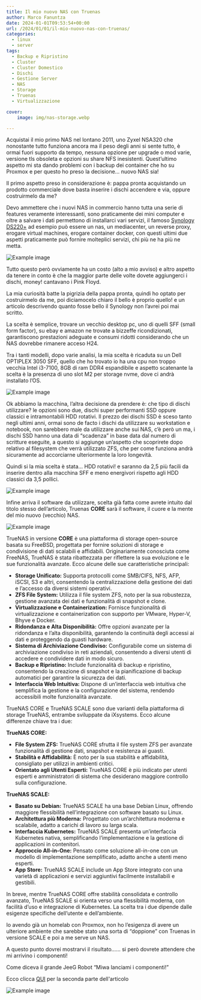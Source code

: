 ```yaml
---
title: Il mio nuovo NAS con Truenas
author: Marco Fanuntza
date: 2024-01-01T09:53:54+00:00
url: /2024/01/01/il-mio-nuovo-nas-con-truenas/
categories:
  - linux
  - server
tags:
  - Backup e Ripristino
  - Cluster
  - Cluster Domestico
  - Dischi
  - Gestione Server
  - NAS
  - Storage
  - Truenas
  - Virtualizzazione

cover:
    image: img/nas-storage.webp

---
```


Acquistai il mio primo NAS nel lontano 2011, uno Zyxel NSA320 che nonostante tutto funziona ancora ma il peso degli anni si sente tutto, è ormai fuori supporto da tempo, nessuna opzione per upgrade o mod varie, versione tls obsoleta e opzioni su share NFS inesistenti. Quest&#8217;ultimo aspetto mi sta dando problemi con i backup dei container che ho su Proxmox e per questo ho preso la decisione&#8230; nuovo NAS sia!

Il primo aspetto preso in considerazione è: pappa pronta acquistando un prodotto commerciale dove basta inserire i dischi accendere e via, oppure costruirmelo da me?

Devo ammettere che i nuovi NAS in commercio hanno tutta una serie di features veramente interessanti, sono praticamente dei mini computer e oltre a salvare i dati permettono di installarci vari servizi, il famoso [Synology DS220+](https://amzn.to/3TL6UMe) ad esempio può essere un nas, un mediacenter, un reverse proxy, erogare virtual machines, erogare container docker, con questi ultimi due aspetti praticamente può fornire molteplici servizi, chi più ne ha più ne metta.


![Example image](/img/heading.webp)

Tutto questo però ovviamente ha un costo (alto a mio avviso) e altro aspetto da tenere in conto è che la maggior parte delle volte dovete aggiungerci i dischi, money! cantavano i Pink Floyd.

La mia curiosità batte la pigrizia della pappa pronta, quindi ho optato per costruirmelo da me, poi diciamocelo chiaro il bello è proprio quello! e un articolo descrivendo quanto fosse bello il Synology non l&#8217;avrei poi mai scritto.

La scelta è semplice, trovare un vecchio desktop pc, uno di quelli SFF (small form factor), su ebay e amazon ne trovate a bizzeffe ricondizionati, garantiscono prestazioni adeguate e consumi ridotti considerando che un NAS dovrebbe rimanere acceso H24.

Tra i tanti modelli, dopo varie analisi, la mia scelta è ricaduta su un Dell OPTIPLEX 3050 SFF, quello che ho trovato io ha una cpu non troppo vecchia Intel i3-7100, 8GB di ram DDR4 espandibile e aspetto scatenante la scelta è la presenza di uno slot M2 per storage nvme, dove ci andrà installato l&#8217;OS.

![Example image](/img/server-nas.webp)

Ok abbiamo la macchina, l&#8217;altra decisione da prendere è: che tipo di dischi utilizzare? le opzioni sono due, dischi super performanti SSD oppure classici e intramontabili HDD rotativi. Il prezzo dei dischi SSD è sceso tanto negli ultimi anni, ormai sono de facto i dischi da utilizzare su workstation e notebook, non sarebbero male da utilizzare anche sui NAS, c&#8217;è però un ma, i dischi SSD hanno una data di &#8220;scadenza&#8221; in base data dal numero di scritture eseguite, a questo si aggiunge un&#8217;aspetto che scoprirete dopo relativo al filesystem che verrà utilizzato ZFS, che per come funziona andrà sicuramente ad accorciarne ulteriormente la loro longevità.

Quindi si la mia scelta è stata&#8230; HDD rotativi! e saranno da 2,5 più facili da inserire dentro alla macchina SFF e meno energivori rispetto agli HDD classici da 3,5 pollici.

![Example image](/img/hdd-dischi.webp)

Infine arriva il software da utilizzare, scelta già fatta come avrete intuito dal titolo stesso dell&#8217;articolo, Truenas **CORE** sarà il software, il cuore e la mente del mio nuovo (vecchio) NAS.

![Example image](/img/truenas-logo-color.webp)

TrueNAS in versione **CORE** è una piattaforma di storage open-source basata su FreeBSD, progettata per fornire soluzioni di storage e condivisione di dati scalabili e affidabili. Originariamente conosciuta come FreeNAS, TrueNAS è stata ribattezzata per riflettere la sua evoluzione e le sue funzionalità avanzate. Ecco alcune delle sue caratteristiche principali:

  * **Storage Unificato:** Supporta protocolli come SMB/CIFS, NFS, AFP, iSCSI, S3 e altri, consentendo la centralizzazione della gestione dei dati e l&#8217;accesso da diversi sistemi operativi.
  * **ZFS File System:** Utilizza il file system ZFS, noto per la sua robustezza, gestione avanzata dei dati e funzionalità di snapshot e clone.
  * **Virtualizzazione e Containerization:** Fornisce funzionalità di virtualizzazione e containerization con supporto per VMware, Hyper-V, Bhyve e Docker.
  * **Ridondanza e Alta Disponibilità:** Offre opzioni avanzate per la ridondanza e l&#8217;alta disponibilità, garantendo la continuità degli accessi ai dati e proteggendo da guasti hardware.
  * **Sistema di Archiviazione Condiviso:** Configurabile come un sistema di archiviazione condiviso in reti aziendali, consentendo a diversi utenti di accedere e condividere dati in modo sicuro.
  * **Backup e Ripristino:** Include funzionalità di backup e ripristino, consentendo la creazione di snapshot e la pianificazione di backup automatici per garantire la sicurezza dei dati.
  * **Interfaccia Web Intuitiva:** Dispone di un&#8217;interfaccia web intuitiva che semplifica la gestione e la configurazione del sistema, rendendo accessibili molte funzionalità avanzate.

TrueNAS CORE e TrueNAS SCALE sono due varianti della piattaforma di storage TrueNAS, entrambe sviluppate da iXsystems. Ecco alcune differenze chiave tra i due:

**TrueNAS CORE:**

  * **File System ZFS:** TrueNAS CORE sfrutta il file system ZFS per avanzate funzionalità di gestione dati, snapshot e resistenza ai guasti.
  * **Stabilità e Affidabilità:** È noto per la sua stabilità e affidabilità, consigliato per utilizzi in ambienti critici.
  * **Orientato agli Utenti Esperti:** TrueNAS CORE è più indicato per utenti esperti e amministratori di sistema che desiderano maggiore controllo sulla configurazione.

**TrueNAS SCALE:**

  * **Basato su Debian:** TrueNAS SCALE ha una base Debian Linux, offrendo maggiore flessibilità nell&#8217;integrazione con software basato su Linux.
  * **Architettura più Moderna:** Progettato con un&#8217;architettura moderna e scalabile, adatto a carichi di lavoro su larga scala.
  * **Interfaccia Kubernetes:** TrueNAS SCALE presenta un&#8217;interfaccia Kubernetes nativa, semplificando l&#8217;implementazione e la gestione di applicazioni in contenitori.
  * **Approccio All-in-One:** Pensato come soluzione all-in-one con un modello di implementazione semplificato, adatto anche a utenti meno esperti.
  * **App Store:** TrueNAS SCALE include un App Store integrato con una varietà di applicazioni e servizi aggiuntivi facilmente installabili e gestibili.

In breve, mentre TrueNAS CORE offre stabilità consolidata e controllo avanzato, TrueNAS SCALE si orienta verso una flessibilità moderna, con facilità d&#8217;uso e integrazione di Kubernetes. La scelta tra i due dipende dalle esigenze specifiche dell&#8217;utente e dell&#8217;ambiente.

Io avendo già un homelab con Proxmox, non ho l&#8217;esigenza di avere un ulteriore ambiente che sarebbe stato una sorta di &#8220;doppione&#8221; con Truenas in versione SCALE e poi a me serve un NAS.

A questo punto dovrei mostrarvi il risultato&#8230;&#8230; si però dovrete attendere che mi arrivino i componenti!

Come diceva il grande JeeG Robot &#8220;Miwa lanciami i componenti!&#8221;

Ecco clicca [QUI](https://marcofanuntza.it/2024/01/13/il-mio-nuovo-nas-con-truenas-part2/) per la seconda parte dell'articolo

![Example image](/img/end-japan.webp)

[def]: /static/img/heading.webp
